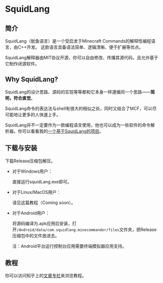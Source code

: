 # SquidLang
## 简介
SquidLang（鱿鱼语言）是一个受启发于Minecraft Commands的解释性编程语言，由C++开发。
这款语言具备语法简单、逻辑清晰、便于扩展等优点。

SquidLang解释器由MIT协议开源，你可以自由修改、传播其源代码，且允许基于它制作闭源软件。

## Why SquidLang?
SquidLang的设计思路、源码的实现等等都和它本身一样遵循同一个思路——**简明，符合直觉**。

SquidLang命令的表达法与shell有很大的相似之处，同时又结合了MCF，可以尽可能地让更多的人快速上手。

SquidLang并不一定要作为一款编程语言使用，他也可以成为一些软件的命令解析器。你可以看看我的[一个基于SquidLang的项目](https://github.com/MineCommanderCN/to-do-commander)。

## 下载与安装
下载Release压缩包解压。
- 对于Windows用户：

  直接运行squidLang.exe即可。

- 对于Linux/MacOS用户：

  请见这篇教程（Coming soon）。

- 对于Android用户：

  将源码编译为.apk应用后安装，打开`/Android/data/com.squidlang.minecommander/files`文件夹，把Release压缩包中的文件放进去。
  
  注：Android平台运行控制台应用需要终端模拟器应用支持。

## 教程
你可以访问知乎上的[文章专栏](https://zhuanlan.zhihu.com/c_1266021389393416192)来浏览教程。
